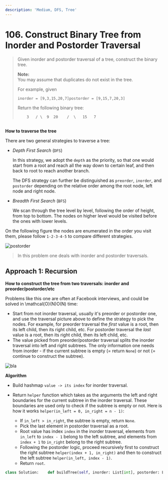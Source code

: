 ```yaml
---
description: 'Medium, DFS, Tree'
---
```


# 106. Construct Binary Tree from Inorder and Postorder Traversal

> Given inorder and postorder traversal of a tree, construct the binary tree.
>
> **Note:**  
> You may assume that duplicates do not exist in the tree.
>
> For example, given
>
> ```text
> inorder = [9,3,15,20,7]postorder = [9,15,7,20,3]
> ```
>
> Return the following binary tree:
>
> ```text
>     3   / \  9  20    /  \   15   7
> ```

## 

**How to traverse the tree**

There are two general strategies to traverse a tree:

* _Depth First Search_ \(`DFS`\)

  In this strategy, we adopt the `depth` as the priority, so that one would start from a root and reach all the way down to certain leaf, and then back to root to reach another branch.

  The DFS strategy can further be distinguished as `preorder`, `inorder`, and `postorder` depending on the relative order among the root node, left node and right node.

* _Breadth First Search_ \(`BFS`\)

  We scan through the tree level by level, following the order of height, from top to bottom. The nodes on higher level would be visited before the ones with lower levels.

On the following figure the nodes are enumerated in the order you visit them, please follow `1-2-3-4-5` to compare different strategies.

![postorder](https://leetcode.com/problems/construct-binary-tree-from-inorder-and-postorder-traversal/Figures/106/bfs_dfs.png)

> In this problem one deals with inorder and postorder traversals.

## **Approach 1: Recursion**

**How to construct the tree from two traversals: inorder and preorder/postorder/etc**

Problems like this one are often at Facebook interviews, and could be solved in \mathcal{O}\(N\)O\(N\) time:

* Start from not inorder traversal, usually it's preorder or postorder one, and use the traversal picture above to define the strategy to pick the nodes. For example, for preorder traversal the _first_ value is a root, then its left child, then its right child, etc. For postorder traversal the _last_ value is a root, then its right child, then its left child, etc.
* The value picked from preorder/postorder traversal splits the inorder traversal into left and right subtrees. The only information one needs from inorder - if the current subtree is empty \(= return `None`\) or not \(= continue to construct the subtree\).

![bla](https://leetcode.com/problems/construct-binary-tree-from-inorder-and-postorder-traversal/Figures/106/recursion.png)

**Algorithm**

* Build hashmap `value -> its index` for inorder traversal.
* Return `helper` function which takes as the arguments the left and right boundaries for the current subtree in the inorder traversal. These boundaries are used only to check if the subtree is empty or not. Here is how it works `helper(in_left = 0, in_right = n - 1)`:

  * If `in_left > in_right`, the subtree is empty, return `None`.
  * Pick the last element in postorder traversal as a root.
  * Root value has index `index` in the inorder traversal, elements from `in_left` to `index - 1` belong to the left subtree, and elements from `index + 1` to `in_right` belong to the right subtree.
  * Following the postorder logic, proceed recursively first to construct the right subtree `helper(index + 1, in_right)` and then to construct the left subtree `helper(in_left, index - 1)`.
  * Return `root`.

```python
class Solution:    def buildTree(self, inorder: List[int], postorder: List[int]) -> TreeNode:        def helper(in_left, in_right):            # if there is no elements to construct subtrees            if in_left > in_right:                return None                        # pick up the last element as a root            val = postorder.pop()            root = TreeNode(val)            # root splits inorder list            # into left and right subtrees            index = idx_map[val]             # build right subtree            root.right = helper(index + 1, in_right)            # build left subtree            root.left = helper(in_left, index - 1)            return root                # build a hashmap value -> its index        idx_map = {val:idx for idx, val in enumerate(inorder)}         return helper(0, len(inorder) - 1)
```


